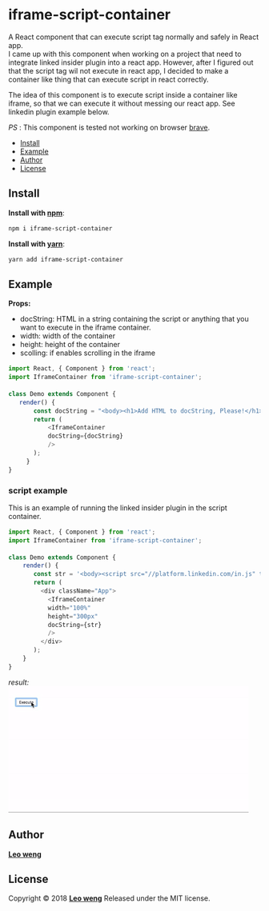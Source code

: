 # iframe-script-container
A React component that can execute script tag normally and safely in React app.     
I came up with this component when working on a project that need to integrate linked insider plugin into a react app.
However, after I figured out that the script tag wil not execute in react app, I decided to make a container like thing that can execute script in react correctly. 

The idea of this component is to execute script inside a container like iframe, so that we can execute it without messing our react app.
See linkedin plugin example below.

*PS* : This component is tested not working on browser [brave](https://brave.com/).

- [Install](#install)
- [Example](#example)
- [Author](#author)
- [License](#license)


## Install

**Install with [npm](https://www.npmjs.com/)**:

```sh
npm i iframe-script-container
```

**Install with [yarn](https://yarnpkg.com/en/)**:

```sh
yarn add iframe-script-container
```

## Example

**Props:**

* docString: HTML in a string containing the script or anything that you want to execute in the iframe container. 
* width: width of the container
* height: height of the container
* scolling: if enables scrolling in the iframe

```js
import React, { Component } from 'react';
import IframeContainer from 'iframe-script-container';
 
class Demo extends Component {
   render() {
       const docString = "<body><h1>Add HTML to docString, Please!</h1></body>";
       return (
           <IframeContainer 
           docString={docString}
           />
       );
     }
}
```

### script example 
This is an example of running the linked insider plugin in the script container.


```js
import React, { Component } from 'react';
import IframeContainer from 'iframe-script-container';
 
class Demo extends Component {
    render() {
       const str = '<body><script src="//platform.linkedin.com/in.js" type="text/javascript"></script><script type="IN/CompanyInsider" data-id="1337"></script></body>';
       return (
         <div className="App">
           <IframeContainer 
           width="100%"
           height="300px"
           docString={str}
           />
         </div>
       );
    }
}
```

*result:*
![demo](img/linkedinPlugin.gif)

## Author

**[Leo weng](https://github.com/leowz)**

## License

Copyright © 2018 **[Leo weng](https://github.com/leowz)**
Released under the MIT license.
